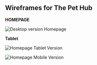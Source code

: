 ## Wireframes for The Pet Hub 



**HOMEPAGE**



![Desktop version Homepage]( https://res.cloudinary.com/mr19331/image/upload/v1612960700/Pet-Hub/PH-Desktop_home.png)

**Tablet** 

![Homepage Tablet Version]( https://res.cloudinary.com/mr19331/image/upload/v1612960720/Pet-Hub/PH_Home_tablet.png)



![Homepage Mobile Version](https://res.cloudinary.com/mr19331/image/upload/v1612960742/Pet-Hub/PH_mobile.png)